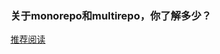 ### 关于monorepo和multirepo，你了解多少？

[推荐阅读](https://mp.weixin.qq.com/s?__biz=MzAxODE2MjM1MA==&mid=2651575680&idx=3&sn=41bf205225488be3de88ffbb9e9ab569&chksm=80250241b7528b5760619afd79477c443440494c61fce0fae6bd0bcef3b6d69387c972f61711&scene=27#wechat_redirect)